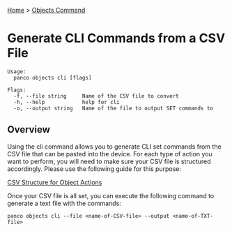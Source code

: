 [Home](https://panco.dev) > [Objects Command](https://panco.dev/objects.html)

# Generate CLI Commands from a CSV File

```
Usage:
  panco objects cli [flags]

Flags:
  -f, --file string     Name of the CSV file to convert
  -h, --help            help for cli
  -o, --output string   Name of the file to output SET commands to
  ```

## Overview

Using the cli command allows you to generate CLI set commands from the CSV file that can be pasted into the device. For each type of action you want to perform,
you will need to make sure your CSV file is structured accordingly. Please use the following guide for this purpose:

[CSV Structure for Object Actions](https://panco.dev/csv_objects.html)

Once your CSV file is all set, you can execute the following command to generate a text file with the commands:

```
panco objects cli --file <name-of-CSV-file> --output <name-of-TXT-file>
```
